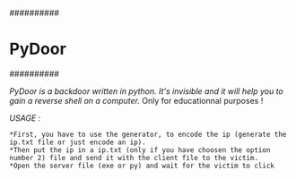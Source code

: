 ##########
# PyDoor #
##########

*PyDoor is a backdoor written in python. It's invisible and it will help you to gain a reverse shell on a computer.*
Only for educationnal purposes !

_USAGE :_

	*First, you have to use the generator, to encode the ip (generate the ip.txt file or just encode an ip).
	*Then put the ip in a ip.txt (only if you have choosen the option number 2) file and send it with the client file to the victim.
	*Open the server file (exe or py) and wait for the victim to click

